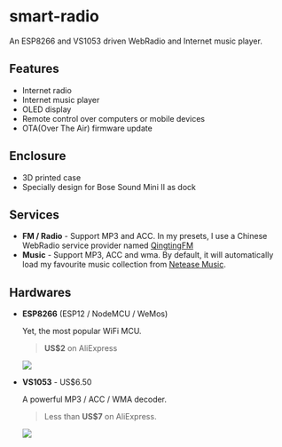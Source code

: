 # smart-radio
An ESP8266 and VS1053 driven WebRadio and Internet music player.

## Features

+ Internet radio
+ Internet music player
+ OLED display
+ Remote control over computers or mobile devices
+ OTA(Over The Air) firmware update

## Enclosure

+ 3D printed case
+ Specially design for Bose Sound Mini II as dock

## Services
+ **FM / Radio** - Support MP3 and ACC. In my presets, I use a Chinese WebRadio service provider named   [QingtingFM](http://qingting.fm/)
+ **Music** - Support MP3, ACC and wma. By default, it will automatically load my favourite music collection from [Netease Music](http://music.163.com).

## Hardwares

+ **ESP8266** (ESP12 / NodeMCU / WeMos)

  Yet, the most popular WiFi MCU.

  >   **US$2** on AliExpress

  ![](http://www.cnx-software.com/wp-content/uploads/2016/02/Wemos_D1_mini.jpg)

+ **VS1053** - US$6.50

  A powerful MP3 / ACC / WMA decoder.

  > Less than **US$7** on AliExpress.

  ![](http://img.dxcdn.com/productimages/sku_221526_1.jpg)
